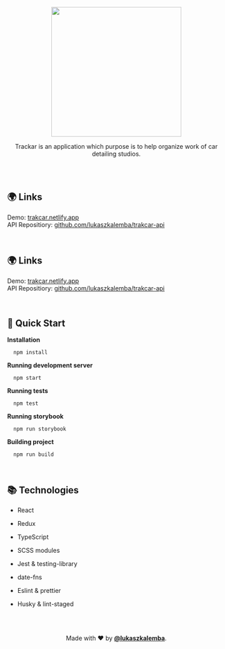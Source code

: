 <p align="center">
  <img width="300" src="https://user-images.githubusercontent.com/41954971/93750976-9fd3a700-fbfc-11ea-89b2-a4993d2469a7.png" alt="" />
</p>

<p align="center">
  Trackar is an application which purpose is to help organize work of car detailing studios.
</p>


<br/>
<br/>

## 🌍 Links
Demo: <a href="https://trakcar.netlify.app/">trakcar.netlify.app</a><br>
API Repositiory: <a href="https://github.com/lukaszkalemba/trakcar-api/">github.com/lukaszkalemba/trakcar-api</a>

<br/>

## 🌍 Links
Demo: <a href="https://trakcar.netlify.app/">trakcar.netlify.app</a><br>
API Repositiory: <a href="https://github.com/lukaszkalemba/trakcar-api/">github.com/lukaszkalemba/trakcar-api</a>

<br/>

## 🚀 Quick Start

**Installation**

```shell
  npm install
```

**Running development server**

```shell
  npm start
```

**Running tests**

```shell
  npm test
```

**Running storybook**

```shell
  npm run storybook
```

**Building project**

```shell
  npm run build
```

<br/>

## 📚 Technologies

- React
- Redux
- TypeScript
- SCSS modules
- Jest & testing-library
- date-fns
- Eslint & prettier
- Husky & lint-staged

  <br/>
  <br/>

<p align="center">
  Made with ❤ by <a href="https://github.com/lukaszkalemba"><b>@lukaszkalemba</b></a>.
</p>

